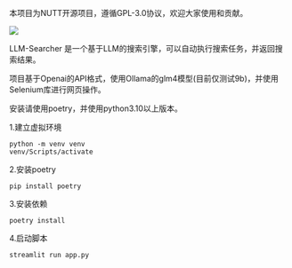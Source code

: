 本项目为NUTT开源项目，遵循GPL-3.0协议，欢迎大家使用和贡献。

![](E:\git\LLMSearcher\example.png)

LLM-Searcher 是一个基于LLM的搜索引擎，可以自动执行搜索任务，并返回搜索结果。

项目基于Openai的API格式，使用Ollama的glm4模型(目前仅测试9b)，并使用Selenium库进行网页操作。

安装请使用poetry，并使用python3.10以上版本。

1.建立虚拟环境

```
python -m venv venv
venv/Scripts/activate
```

2.安装poetry

```
pip install poetry
```

3.安装依赖

```
poetry install
```

4.启动脚本

```
streamlit run app.py 
```


